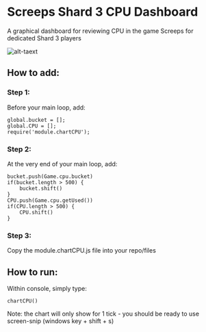 # Screeps Shard 3 CPU Dashboard
A graphical dashboard for reviewing CPU in the game Screeps for dedicated Shard 3 players

![alt-taext](https://user-images.githubusercontent.com/119445189/213894868-956eb4a0-54da-47cc-889e-2374507f9e76.png)

## How to add:

### Step 1:

Before your main loop, add:
```
global.bucket = [];
global.CPU = [];
require('module.chartCPU');
```

### Step 2:

At the very end of your main loop, add:
```
bucket.push(Game.cpu.bucket)
if(bucket.length > 500) {
    bucket.shift()
}
CPU.push(Game.cpu.getUsed())
if(CPU.length > 500) {
    CPU.shift()
}
```

### Step 3:

Copy the module.chartCPU.js file into your repo/files

## How to run:

Within console, simply type:

```
chartCPU()
```

Note: the chart will only show for 1 tick - you should be ready to use screen-snip (windows key + shift  + s)
